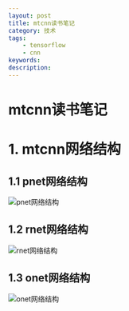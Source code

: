 ```yaml
---
layout: post
title: mtcnn读书笔记
category: 技术
tags: 
    - tensorflow
    - cnn
keywords: 
description: 
---
```


# mtcnn读书笔记

# 1. mtcnn网络结构
## 1.1 pnet网络结构
![pnet网络结构](../../../public/img/mtcnn/pnet.png)

## 1.2 rnet网络结构
![rnet网络结构](../../../public/img/mtcnn/rnet.png)

## 1.3 onet网络结构
![onet网络结构](../../../public/img/mtcnn/onet.png)
